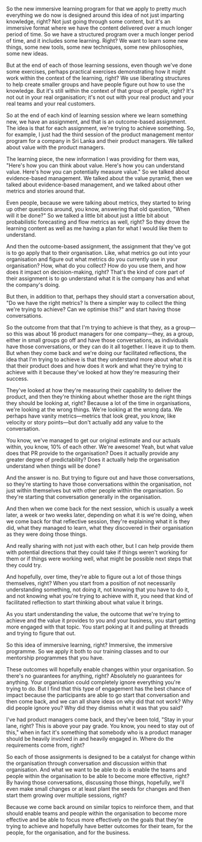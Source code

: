 So the new immersive learning program for that we apply to pretty much everything we do now is designed around this idea of not just imparting knowledge, right? Not just going through some content, but it's an immersive format where we have the content delivered over a much longer period of time. So we have a structured program over a much longer period of time, and it includes some learning. Right? We want to learn some new things, some new tools, some new techniques, some new philosophies, some new ideas. 

But at the end of each of those learning sessions, even though we've done some exercises, perhaps practical exercises demonstrating how it might work within the context of the learning, right? We use liberating structures to help create smaller groups and have people figure out how to use the knowledge. But it's still within the context of that group of people, right? It's not out in your real organisation; it's not out with your real product and your real teams and your real customers. 

So at the end of each kind of learning session where we learn something new, we have an assignment, and that is an outcome-based assignment. The idea is that for each assignment, we're trying to achieve something. So, for example, I just had the third session of the product management mentor program for a company in Sri Lanka and their product managers. We talked about value with the product managers. 

The learning piece, the new information I was providing for them was, "Here's how you can think about value. Here's how you can understand value. Here's how you can potentially measure value." So we talked about evidence-based management. We talked about the value pyramid, then we talked about evidence-based management, and we talked about other metrics and stories around that. 

Even people, because we were talking about metrics, they started to bring up other questions around, you know, answering that old question, "When will it be done?" So we talked a little bit about just a little bit about probabilistic forecasting and flow metrics as well, right? So they drove the learning content as well as me having a plan for what I would like them to understand. 

And then the outcome-based assignment, the assignment that they've got is to go apply that to their organisation. Like, what metrics go out into your organisation and figure out what metrics do you currently use in your organisation? How, what do you collect? How do you use them, and how does it impact on decision-making, right? That's the kind of core part of their assignment is to go understand what it is the company has and what the company's doing. 

But then, in addition to that, perhaps they should start a conversation about, "Do we have the right metrics? Is there a simpler way to collect the thing we're trying to achieve? Can we optimise this?" and start having those conversations. 

So the outcome from that that I'm trying to achieve is that they, as a group—so this was about 16 product managers for one company—they, as a group, either in small groups go off and have those conversations, as individuals have those conversations, or they can do it all together. I leave it up to them. But when they come back and we're doing our facilitated reflections, the idea that I'm trying to achieve is that they understand more about what it is that their product does and how does it work and what they're trying to achieve with it because they've looked at how they're measuring their success. 

They've looked at how they're measuring their capability to deliver the product, and then they're thinking about whether those are the right things they should be looking at, right? Because a lot of the time in organisations, we're looking at the wrong things. We're looking at the wrong data. We perhaps have vanity metrics—metrics that look great, you know, like velocity or story points—but don't actually add any value to the conversation. 

You know, we've managed to get our original estimate and our actuals within, you know, 10% of each other. We're awesome! Yeah, but what value does that PR provide to the organisation? Does it actually provide any greater degree of predictability? Does it actually help the organisation understand when things will be done? 

And the answer is no. But trying to figure out and have those conversations, so they're starting to have those conversations within the organisation, not just within themselves but with other people within the organisation. So they're starting that conversation generally in the organisation. 

And then when we come back for the next session, which is usually a week later, a week or two weeks later, depending on what it is we're doing, when we come back for that reflective session, they're explaining what it is they did, what they managed to learn, what they discovered in their organisation as they were doing those things. 

And really sharing with not just with each other, but I can help provide them with potential directions that they could take if things weren't working for them or if things were working well, what might be possible next steps that they could try. 

And hopefully, over time, they're able to figure out a lot of those things themselves, right? When you start from a position of not necessarily understanding something, not doing it, not knowing that you have to do it, and not knowing what you're trying to achieve with it, you need that kind of facilitated reflection to start thinking about what value it brings. 

As you start understanding the value, the outcome that we're trying to achieve and the value it provides to you and your business, you start getting more engaged with that topic. You start poking at it and pulling at threads and trying to figure that out. 

So this idea of immersive learning, right? Immersive, the immersive programme. So we apply it both to our training classes and to our mentorship programmes that you have. 

These outcomes will hopefully enable changes within your organisation. So there's no guarantees for anything, right? Absolutely no guarantees for anything. Your organisation could completely ignore everything you're trying to do. But I find that this type of engagement has the best chance of impact because the participants are able to go start that conversation and then come back, and we can all share ideas on why did that not work? Why did people ignore you? Why did they dismiss what it was that you said? 

I've had product managers come back, and they've been told, "Stay in your lane, right? This is above your pay grade. You know, you need to stay out of this," when in fact it's something that somebody who is a product manager should be heavily involved in and heavily engaged in. Where do the requirements come from, right? 

So each of those assignments is designed to be a catalyst for change within the organisation through conversation and discussion within that organisation. And what we want to be able to do is enable the teams and people within the organisation to be able to become more effective, right? By having those conversations, discussing those things, hopefully, we'll even make small changes or at least plant the seeds for changes and then start them growing over multiple sessions, right? 

Because we come back around on similar topics to reinforce them, and that should enable teams and people within the organisation to become more effective and be able to focus more effectively on the goals that they're trying to achieve and hopefully have better outcomes for their team, for the people, for the organisation, and for the business.